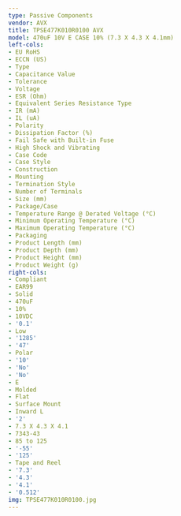 ```yaml
---
type: Passive Components
vendor: AVX
title: TPSE477K010R0100 AVX
model: 470uF 10V E CASE 10% (7.3 X 4.3 X 4.1mm)
left-cols:
- EU RoHS
- ECCN (US)
- Type
- Capacitance Value
- Tolerance
- Voltage
- ESR (Ohm)
- Equivalent Series Resistance Type
- IR (mA)
- IL (uA)
- Polarity
- Dissipation Factor (%)
- Fail Safe with Built-in Fuse
- High Shock and Vibrating
- Case Code
- Case Style
- Construction
- Mounting
- Termination Style
- Number of Terminals
- Size (mm)
- Package/Case
- Temperature Range @ Derated Voltage (°C)
- Minimum Operating Temperature (°C)
- Maximum Operating Temperature (°C)
- Packaging
- Product Length (mm)
- Product Depth (mm)
- Product Height (mm)
- Product Weight (g)
right-cols:
- Compliant
- EAR99
- Solid
- 470uF
- 10%
- 10VDC
- '0.1'
- Low
- '1285'
- '47'
- Polar
- '10'
- 'No'
- 'No'
- E
- Molded
- Flat
- Surface Mount
- Inward L
- '2'
- 7.3 X 4.3 X 4.1
- 7343-43
- 85 to 125
- '-55'
- '125'
- Tape and Reel
- '7.3'
- '4.3'
- '4.1'
- '0.512'
img: TPSE477K010R0100.jpg
---
```

